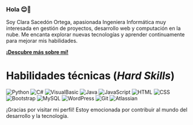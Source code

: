 ### Hola 😊👋
Soy Clara Sacedón Ortega, apasionada Ingeniera Informática muy interesada en gestión de proyectos, desarrollo web y computación en la nube. Me encanta explorar nuevas tecnologías y aprender continuamente para mejorar mis habilidades.

[**¡Descubre más sobre mí!**](https://clarasacedon.netlify.app/)

# Habilidades técnicas (*Hard Skills*)  
![Python](https://img.shields.io/badge/Python-3776AB?style=for-the-badge&logo=python&logoColor=white&labelColor=101010)
![C#](https://img.shields.io/badge/C%23-239120?style=for-the-badge&logo=c-sharp&logoColor=white&labelColor=101010)
![VisualBasic](https://img.shields.io/badge/VisualBasic-5C2D91?style=for-the-badge&logo=visual-basic&logoColor=white&labelColor=101010) 
![Java](https://img.shields.io/badge/Java-007396?style=for-the-badge&logo=java&logoColor=white&labelColor=101010)
![JavaScript](https://img.shields.io/badge/JavaScript-F7DF1E?style=for-the-badge&logo=javascript&logoColor=white&labelColor=101010)
![HTML](https://img.shields.io/badge/HTML-E34F26?style=for-the-badge&logo=html5&logoColor=white&labelColor=101010)
![CSS](https://img.shields.io/badge/CSS-1572B6?style=for-the-badge&logo=css3&logoColor=white&labelColor=101010)
![Bootstrap](https://img.shields.io/badge/Bootstrap-7952B3?style=for-the-badge&logo=bootstrap&logoColor=white&labelColor=101010)
![MySQL](https://img.shields.io/badge/MySQL-4479A1?style=for-the-badge&logo=mysql&logoColor=white&labelColor=101010)
![WordPress](https://img.shields.io/badge/WordPress-21759B?style=for-the-badge&logo=wordpress&logoColor=white&labelColor=101010)
![Git](https://img.shields.io/badge/Git-F05032?style=for-the-badge&logo=git&logoColor=white&labelColor=101010)
![Atlassian](https://img.shields.io/badge/Atlassian-0052CC?style=for-the-badge&logo=atlassian&logoColor=white&labelColor=101010)    

¡Gracias por visitar mi perfil! Estoy emocionada por contribuir al mundo del desarrollo y la tecnología.

<!-- [![Mis estadísticas en GitHub](https://github-readme-stats.vercel.app/api?username=clarasacedon&show_icons=true&count_private=true)](https://github.com/clarasacedon) -->
